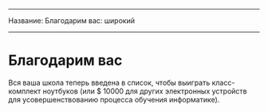 * * *

Название: Благодарим вас: широкий

* * *

# Благодарим вас

Вся ваша школа теперь введена в список, чтобы выиграть класс-комплект ноутбуков (или $ 10000 для других электронных устройств для усовершенствованию процесса обучения информатике).
